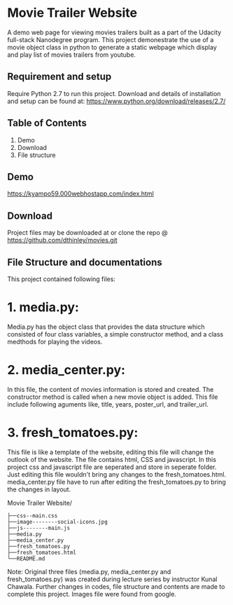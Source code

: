 # Movie Trailer Website
A demo web page for viewing movies trailers built as a part of the Udacity full-stack Nanodegree program. This project demonestrate the use of a movie object class in python to generate a static webpage which display and play list of movies trailers from youtube.

## Requirement and setup
Require Python 2.7 to run this project. Download and details of installation and setup can be found at:
https://www.python.org/download/releases/2.7/

## Table of Contents
1. Demo
2. Download
3. File structure

## Demo
https://kyampo59.000webhostapp.com/index.html


## Download 
Project files may be downloaded at 
or clone the repo @ https://github.com/dthinley/movies.git

## File Structure and documentations
This project contained following files:
# 1. media.py:
Media.py has the object class that provides the data structure which consisted of four class variables, a simple constructor method, and a class medthods for playing the videos.

# 2. media_center.py:
In this file, the content of movies information is stored and created. The constructor method is called when a new movie object is added. This file include following aguments like, title, years, poster_url, and trailer_url.

# 3. fresh_tomatoes.py:
This file is like a template of the website, editing this file will change the outlook of the website. The file contains html, CSS and javascript. In this project css and javascript file are seperated and store in seperate folder. Just editing this file wouldn't bring any changes to the fresh_tomatoes.html. media_center.py file have to run after editing the fresh_tomatoes.py to bring the changes in layout. 


Movie Trailer Website/


    ├──css--main.css
    ├──image--------social-icons.jpg
    ├──js--------main.js
    ├──media.py
    ├──media_center.py
    ├──fresh_tomatoes.py
    ├──fresh_tomatoes.html
    └──README.md

Note: Original three files (media.py, media_center.py and fresh_tomatoes.py) was created during lecture series by instructor Kunal Chawala. Further changes in codes, file structure and contents are made to complete this project. Images file were found from google.

